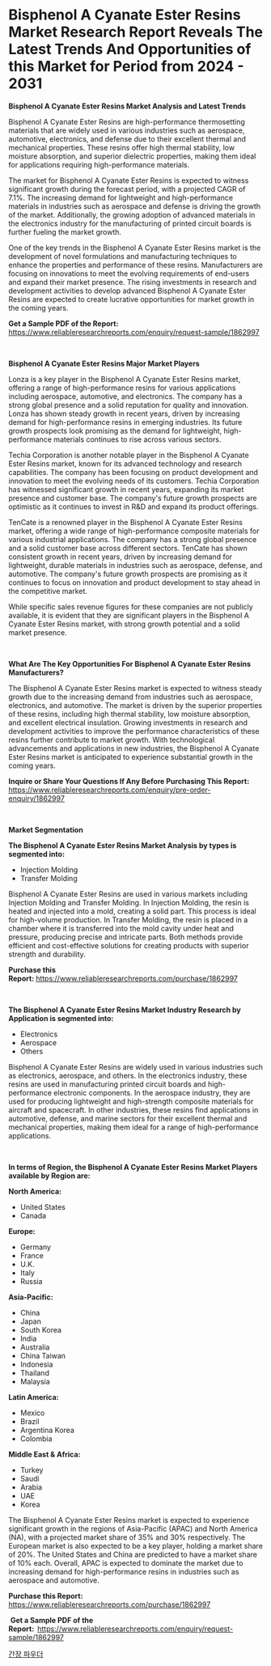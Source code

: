 <p><h1>Bisphenol A Cyanate Ester Resins Market Research Report Reveals The Latest Trends And Opportunities of this Market for Period from 2024 - 2031</h1></p><p><strong>Bisphenol A Cyanate Ester Resins Market Analysis and Latest Trends</strong></p>
<p><p>Bisphenol A Cyanate Ester Resins are high-performance thermosetting materials that are widely used in various industries such as aerospace, automotive, electronics, and defense due to their excellent thermal and mechanical properties. These resins offer high thermal stability, low moisture absorption, and superior dielectric properties, making them ideal for applications requiring high-performance materials.</p><p>The market for Bisphenol A Cyanate Ester Resins is expected to witness significant growth during the forecast period, with a projected CAGR of 7.1%. The increasing demand for lightweight and high-performance materials in industries such as aerospace and defense is driving the growth of the market. Additionally, the growing adoption of advanced materials in the electronics industry for the manufacturing of printed circuit boards is further fueling the market growth.</p><p>One of the key trends in the Bisphenol A Cyanate Ester Resins market is the development of novel formulations and manufacturing techniques to enhance the properties and performance of these resins. Manufacturers are focusing on innovations to meet the evolving requirements of end-users and expand their market presence. The rising investments in research and development activities to develop advanced Bisphenol A Cyanate Ester Resins are expected to create lucrative opportunities for market growth in the coming years.</p></p>
<p><strong>Get a Sample PDF of the Report:&nbsp;</strong> <a href="https://www.reliableresearchreports.com/enquiry/request-sample/1862997">https://www.reliableresearchreports.com/enquiry/request-sample/1862997</a></p>
<p>&nbsp;</p>
<p><strong>Bisphenol A Cyanate Ester Resins Major Market Players</strong></p>
<p><p>Lonza is a key player in the Bisphenol A Cyanate Ester Resins market, offering a range of high-performance resins for various applications including aerospace, automotive, and electronics. The company has a strong global presence and a solid reputation for quality and innovation. Lonza has shown steady growth in recent years, driven by increasing demand for high-performance resins in emerging industries. Its future growth prospects look promising as the demand for lightweight, high-performance materials continues to rise across various sectors.</p><p>Techia Corporation is another notable player in the Bisphenol A Cyanate Ester Resins market, known for its advanced technology and research capabilities. The company has been focusing on product development and innovation to meet the evolving needs of its customers. Techia Corporation has witnessed significant growth in recent years, expanding its market presence and customer base. The company's future growth prospects are optimistic as it continues to invest in R&D and expand its product offerings.</p><p>TenCate is a renowned player in the Bisphenol A Cyanate Ester Resins market, offering a wide range of high-performance composite materials for various industrial applications. The company has a strong global presence and a solid customer base across different sectors. TenCate has shown consistent growth in recent years, driven by increasing demand for lightweight, durable materials in industries such as aerospace, defense, and automotive. The company's future growth prospects are promising as it continues to focus on innovation and product development to stay ahead in the competitive market.</p><p>While specific sales revenue figures for these companies are not publicly available, it is evident that they are significant players in the Bisphenol A Cyanate Ester Resins market, with strong growth potential and a solid market presence.</p></p>
<p>&nbsp;</p>
<p><strong>What Are The Key Opportunities For Bisphenol A Cyanate Ester Resins Manufacturers?</strong></p>
<p><p>The Bisphenol A Cyanate Ester Resins market is expected to witness steady growth due to the increasing demand from industries such as aerospace, electronics, and automotive. The market is driven by the superior properties of these resins, including high thermal stability, low moisture absorption, and excellent electrical insulation. Growing investments in research and development activities to improve the performance characteristics of these resins further contribute to market growth. With technological advancements and applications in new industries, the Bisphenol A Cyanate Ester Resins market is anticipated to experience substantial growth in the coming years.</p></p>
<p><strong>Inquire or Share Your Questions If Any Before Purchasing This Report:</strong> <a href="https://www.reliableresearchreports.com/enquiry/pre-order-enquiry/1862997">https://www.reliableresearchreports.com/enquiry/pre-order-enquiry/1862997</a></p>
<p>&nbsp;</p>
<p><strong>Market Segmentation</strong></p>
<p><strong>The Bisphenol A Cyanate Ester Resins Market Analysis by types is segmented into:</strong></p>
<p><ul><li>Injection Molding</li><li>Transfer Molding</li></ul></p>
<p><p>Bisphenol A Cyanate Ester Resins are used in various markets including Injection Molding and Transfer Molding. In Injection Molding, the resin is heated and injected into a mold, creating a solid part. This process is ideal for high-volume production. In Transfer Molding, the resin is placed in a chamber where it is transferred into the mold cavity under heat and pressure, producing precise and intricate parts. Both methods provide efficient and cost-effective solutions for creating products with superior strength and durability.</p></p>
<p><strong>Purchase this Report:&nbsp;</strong><a href="https://www.reliableresearchreports.com/purchase/1862997">https://www.reliableresearchreports.com/purchase/1862997</a></p>
<p>&nbsp;</p>
<p><strong>The Bisphenol A Cyanate Ester Resins Market Industry Research by Application is segmented into:</strong></p>
<p><ul><li>Electronics</li><li>Aerospace</li><li>Others</li></ul></p>
<p><p>Bisphenol A Cyanate Ester Resins are widely used in various industries such as electronics, aerospace, and others. In the electronics industry, these resins are used in manufacturing printed circuit boards and high-performance electronic components. In the aerospace industry, they are used for producing lightweight and high-strength composite materials for aircraft and spacecraft. In other industries, these resins find applications in automotive, defense, and marine sectors for their excellent thermal and mechanical properties, making them ideal for a range of high-performance applications.</p></p>
<p>&nbsp;</p>
<p><strong>In terms of Region, the Bisphenol A Cyanate Ester Resins Market Players available by Region are:</strong></p>
<p>
    <p> <strong> North America: </strong>
        <ul>
            <li>United States</li>
            <li>Canada</li>
        </ul>
        </p> 
    <p> <strong> Europe: </strong>
        <ul>
            <li>Germany</li>
            <li>France</li>
            <li>U.K.</li>
            <li>Italy</li>
            <li>Russia</li>
        </ul>
        </p> 
    <p> <strong> Asia-Pacific: </strong>
        <ul>
            <li>China</li>
            <li>Japan</li>
            <li>South Korea</li>
            <li>India</li>
            <li>Australia</li>
            <li>China Taiwan</li>
            <li>Indonesia</li>
            <li>Thailand</li>
            <li>Malaysia</li>
        </ul>
        </p> 
    <p> <strong> Latin America: </strong>
        <ul>
            <li>Mexico</li>
            <li>Brazil</li>
            <li>Argentina Korea</li>
            <li>Colombia</li>
        </ul>
        </p> 
    <p> <strong> Middle East & Africa: </strong>
        <ul>
            <li>Turkey</li>
            <li>Saudi</li>
            <li>Arabia</li>
            <li>UAE</li>
            <li>Korea</li>
        </ul>
    </p>
    </p>
<p><p>The Bisphenol A Cyanate Ester Resins market is expected to experience significant growth in the regions of Asia-Pacific (APAC) and North America (NA), with a projected market share of 35% and 30% respectively. The European market is also expected to be a key player, holding a market share of 20%. The United States and China are predicted to have a market share of 10% each. Overall, APAC is expected to dominate the market due to increasing demand for high-performance resins in industries such as aerospace and automotive.</p></p>
<p><strong>Purchase this Report: </strong><a href="https://www.reliableresearchreports.com/purchase/1862997">https://www.reliableresearchreports.com/purchase/1862997</a></p>
<p>&nbsp;<strong>Get a Sample PDF of the Report:&nbsp;&nbsp;</strong><a href="https://www.reliableresearchreports.com/enquiry/request-sample/1862997">https://www.reliableresearchreports.com/enquiry/request-sample/1862997</a></p>
<p><strong></strong></p>
<p><p><a href="https://medium.com/@kelvinfeenrey98677/%EA%B0%84%EC%9E%A5-%EA%B0%80%EB%A3%A8-%EC%8B%9C%EC%9E%A5-%EA%B7%9C%EB%AA%A8%EB%8A%94-%EA%B8%80%EB%A1%9C%EB%B2%8C-%EC%82%B0%EC%97%85%EC%9D%98-%EC%B5%9C%EA%B3%A0-%EB%A7%88%EC%BC%80%ED%8C%85-%EC%B1%84%EB%84%90%EC%9D%84-%EB%B3%B4%EC%97%AC%EC%A4%8D%EB%8B%88%EB%8B%A4-f5cc9f8a1327">간장 파우더</a></p></p>